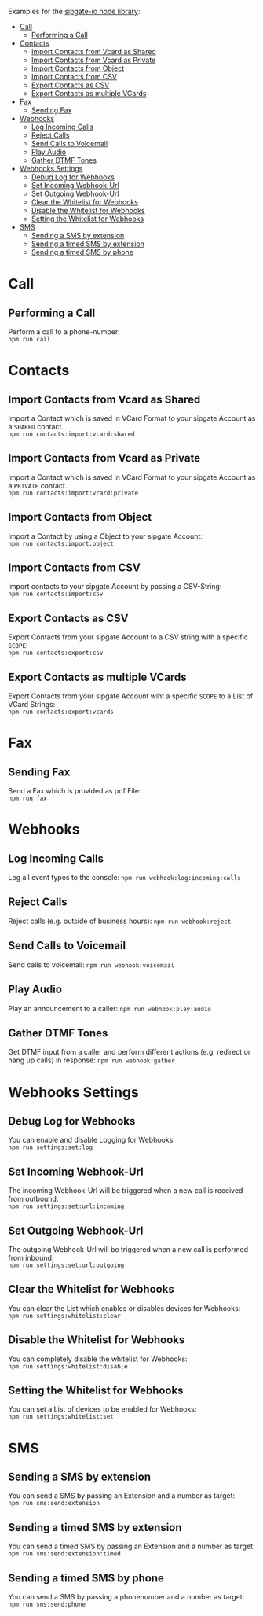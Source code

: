 Examples for the [sipgate-io node library](https://github.com/sipgate-io/sipgateio-node):

- [Call](#call)
  - [Performing a Call](#performing-a-call)
- [Contacts](#contacts)
  - [Import Contacts from Vcard as Shared](#import-contacts-from-vcard-as-shared)
  - [Import Contacts from Vcard as Private](#import-contacts-from-vcard-as-private)
  - [Import Contacts from Object](#import-contacts-from-object)
  - [Import Contacts from CSV](#import-contacts-from-csv)
  - [Export Contacts as CSV](#export-contacts-as-csv)
  - [Export Contacts as multiple VCards](#export-contacts-as-multiple-vcards)
- [Fax](#fax)
  - [Sending Fax](#sending-fax)
- [Webhooks](#webhooks)
  - [Log Incoming Calls](#log-incoming-calls)
  - [Reject Calls](#reject-calls)
  - [Send Calls to Voicemail](#send-calls-to-voicemail)
  - [Play Audio](#play-audio)
  - [Gather DTMF Tones](#gather-dtmf-tones)
- [Webhooks Settings](#webhooks-settings)
  - [Debug Log for Webhooks](#debug-log-for-webhooks)
  - [Set Incoming Webhook-Url](#set-incoming-webhook-url)
  - [Set Outgoing Webhook-Url](#set-outgoing-webhook-url)
  - [Clear the Whitelist for Webhooks](#clear-the-whitelist-for-webhooks)
  - [Disable the Whitelist for Webhooks](#disable-the-whitelist-for-webhooks)
  - [Setting the Whitelist for Webhooks](#setting-the-whitelist-for-webhooks)
- [SMS](#sms)
  - [Sending a SMS by extension](#sending-a-sms-by-extension)
  - [Sending a timed SMS by extension](#sending-a-timed-sms-by-extension)
  - [Sending a timed SMS by phone](#sending-a-timed-sms-by-phone)

# Call

## Performing a Call

Perform a call to a phone-number:  
`npm run call`

# Contacts

## Import Contacts from Vcard as Shared

Import a Contact which is saved in VCard Format to your sipgate Account as a `SHARED` contact.  
`npm run contacts:import:vcard:shared`

## Import Contacts from Vcard as Private

Import a Contact which is saved in VCard Format to your sipgate Account as a `PRIVATE` contact.  
`npm run contacts:import:vcard:private`

## Import Contacts from Object

Import a Contact by using a Object to your sipgate Account:  
`npm run contacts:import:object`

## Import Contacts from CSV

Import contacts to your sipgate Account by passing a CSV-String:  
`npm run contacts:import:csv`

## Export Contacts as CSV

Export Contacts from your sipgate Account to a CSV string with a specific `SCOPE`:  
`npm run contacts:export:csv`

## Export Contacts as multiple VCards

Export Contacts from your sipgate Account wiht a specific `SCOPE` to a List of VCard Strings:  
`npm run contacts:export:vcards`

# Fax

## Sending Fax

Send a Fax which is provided as pdf File:  
`npm run fax`

# Webhooks

## Log Incoming Calls

Log all event types to the console:
`npm run webhook:log:incoming:calls`

## Reject Calls

Reject calls (e.g. outside of business hours):
`npm run webhook:reject`

## Send Calls to Voicemail

Send calls to voicemail:
`npm run webhook:voicemail`

## Play Audio

Play an announcement to a caller:
`npm run webhook:play:audio`

## Gather DTMF Tones

Get DTMF input from a caller and perform different actions (e.g. redirect or hang up calls) in response:
`npm run webhook:gather`

# Webhooks Settings

## Debug Log for Webhooks

You can enable and disable Logging for Webhooks:  
`npm run settings:set:log`

## Set Incoming Webhook-Url

The incoming Webhook-Url will be triggered when a new call is received from outbound:  
`npm run settings:set:url:incoming`

## Set Outgoing Webhook-Url

The outgoing Webhook-Url will be triggered when a new call is performed from inbound:  
`npm run settings:set:url:outgoing`

## Clear the Whitelist for Webhooks

You can clear the List which enables or disables devices for Webhooks:  
`npm run settings:whitelist:clear`

## Disable the Whitelist for Webhooks

You can completely disable the whitelist for Webhooks:  
`npm run settings:whitelist:disable`

## Setting the Whitelist for Webhooks

You can set a List of devices to be enabled for Webhooks:  
`npm run settings:whitelist:set`

# SMS

## Sending a SMS by extension

You can send a SMS by passing an Extension and a number as target:  
`npm run sms:send:extension`

## Sending a timed SMS by extension

You can send a timed SMS by passing an Extension and a number as target:  
`npm run sms:send:extension:timed`

## Sending a timed SMS by phone

You can send a SMS by passing a phonenumber and a number as target:  
`npm run sms:send:phone`

